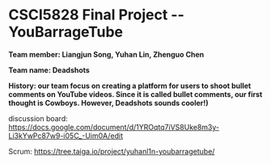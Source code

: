 # CSCI5828 Final Project -- YouBarrageTube
**Team member: Liangjun Song, Yuhan Lin, Zhenguo Chen**

**Team name: Deadshots**

**History: our team focus on creating a platform for users to shoot bullet comments on YouTube videos. Since it is called bullet comments, our first thought is Cowboys. However, Deadshots sounds cooler!)**

discussion board: https://docs.google.com/document/d/1YROqtq7iVS8Uke8m3y-Li3kYwPc87w9-i05C_-Uim0A/edit

Scrum: https://tree.taiga.io/project/yuhanl1n-youbarragetube/
